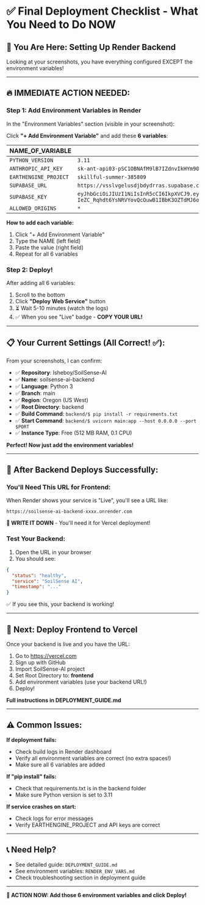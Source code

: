 # ✅ Final Deployment Checklist - What You Need to Do NOW

## 📍 You Are Here: Setting Up Render Backend

Looking at your screenshots, you have everything configured EXCEPT the environment variables!

---

## 🔥 IMMEDIATE ACTION NEEDED:

### Step 1: Add Environment Variables in Render

In the "Environment Variables" section (visible in your screenshot):

Click **"+ Add Environment Variable"** and add these **6 variables**:

| NAME_OF_VARIABLE | value |
|------------------|-------|
| `PYTHON_VERSION` | `3.11` |
| `ANTHROPIC_API_KEY` | `sk-ant-api03-pSC1OBNAfM9lB7IZdnvIkHYm90CQs1jtmRYgTfnf8cUJlrpFQi4zXuFEhhUCfq0cF-eM2u6UbE9nS6a_AQAA` |
| `EARTHENGINE_PROJECT` | `skillful-summer-385809` |
| `SUPABASE_URL` | `https://vsslvgelusdjbdydrras.supabase.co` |
| `SUPABASE_KEY` | `eyJhbGciOiJIUzI1NiIsInR5cCI6IkpXVCJ9.eyJpc3MiOiJzdXBhYmFzZSIsInJlZiI6InZzc2x2Z2VsdXNkamJkeWRycmFzIiwicm9sZSI6ImFub24iLCJpYXQiOjE3NDQ0NTk4ODIsImV4cCI6MjA2MDAzNTg4Mn0.N-IeZC_Rqhdt6YsNRVYovQcOuwB1IBbK3OZTdMJ6oeU` |
| `ALLOWED_ORIGINS` | `*` |

**How to add each variable:**
1. Click "+ Add Environment Variable"
2. Type the NAME (left field)
3. Paste the value (right field)
4. Repeat for all 6 variables

### Step 2: Deploy!

After adding all 6 variables:
1. Scroll to the bottom
2. Click **"Deploy Web Service"** button
3. ⏳ Wait 5-10 minutes (watch the logs)
4. ✅ When you see "Live" badge - **COPY YOUR URL!**

---

## 📋 Your Current Settings (All Correct! ✅):

From your screenshots, I can confirm:
- ✅ **Repository**: Isheboy/SoilSense-AI
- ✅ **Name**: soilsense-ai-backend
- ✅ **Language**: Python 3
- ✅ **Branch**: main
- ✅ **Region**: Oregon (US West)
- ✅ **Root Directory**: backend
- ✅ **Build Command**: `backend/$ pip install -r requirements.txt`
- ✅ **Start Command**: `backend/$ uvicorn main:app --host 0.0.0.0 --port $PORT`
- ✅ **Instance Type**: Free (512 MB RAM, 0.1 CPU)

**Perfect! Now just add the environment variables!**

---

## 🎯 After Backend Deploys Successfully:

### You'll Need This URL for Frontend:

When Render shows your service is "Live", you'll see a URL like:
```
https://soilsense-ai-backend-xxxx.onrender.com
```

**📝 WRITE IT DOWN** - You'll need it for Vercel deployment!

### Test Your Backend:

1. Open the URL in your browser
2. You should see:
```json
{
  "status": "healthy",
  "service": "SoilSense AI",
  "timestamp": "..."
}
```

✅ If you see this, your backend is working!

---

## 🚀 Next: Deploy Frontend to Vercel

Once your backend is live and you have the URL:

1. Go to https://vercel.com
2. Sign up with GitHub
3. Import SoilSense-AI project
4. Set Root Directory to: **frontend**
5. Add environment variables (use your backend URL!)
6. Deploy!

**Full instructions in DEPLOYMENT_GUIDE.md**

---

## ⚠️ Common Issues:

**If deployment fails:**
- Check build logs in Render dashboard
- Verify all environment variables are correct (no extra spaces!)
- Make sure all 6 variables are added

**If "pip install" fails:**
- Check that requirements.txt is in the backend folder
- Make sure Python version is set to 3.11

**If service crashes on start:**
- Check logs for error messages
- Verify EARTHENGINE_PROJECT and API keys are correct

---

## 📞 Need Help?

- See detailed guide: `DEPLOYMENT_GUIDE.md`
- See environment variables: `RENDER_ENV_VARS.md`
- Check troubleshooting section in deployment guide

---

**🎯 ACTION NOW: Add those 6 environment variables and click Deploy!**
